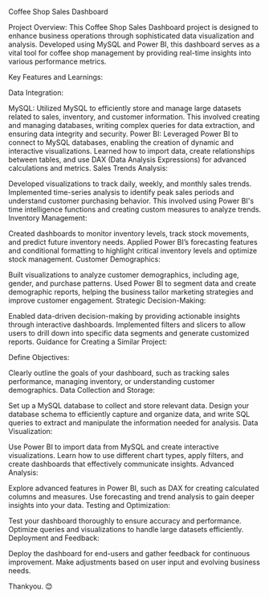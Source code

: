 Coffee Shop Sales Dashboard

Project Overview:
This Coffee Shop Sales Dashboard project is designed to enhance business operations through sophisticated data visualization and analysis. Developed using MySQL and Power BI, this dashboard serves as a vital tool for coffee shop management by providing real-time insights into various performance metrics.

Key Features and Learnings:

Data Integration:

MySQL: Utilized MySQL to efficiently store and manage large datasets related to sales, inventory, and customer information. This involved creating and managing databases, writing complex queries for data extraction, and ensuring data integrity and security.
Power BI: Leveraged Power BI to connect to MySQL databases, enabling the creation of dynamic and interactive visualizations. Learned how to import data, create relationships between tables, and use DAX (Data Analysis Expressions) for advanced calculations and metrics.
Sales Trends Analysis:

Developed visualizations to track daily, weekly, and monthly sales trends. Implemented time-series analysis to identify peak sales periods and understand customer purchasing behavior. This involved using Power BI's time intelligence functions and creating custom measures to analyze trends.
Inventory Management:

Created dashboards to monitor inventory levels, track stock movements, and predict future inventory needs. Applied Power BI’s forecasting features and conditional formatting to highlight critical inventory levels and optimize stock management.
Customer Demographics:

Built visualizations to analyze customer demographics, including age, gender, and purchase patterns. Used Power BI to segment data and create demographic reports, helping the business tailor marketing strategies and improve customer engagement.
Strategic Decision-Making:

Enabled data-driven decision-making by providing actionable insights through interactive dashboards. Implemented filters and slicers to allow users to drill down into specific data segments and generate customized reports.
Guidance for Creating a Similar Project:

Define Objectives:

Clearly outline the goals of your dashboard, such as tracking sales performance, managing inventory, or understanding customer demographics.
Data Collection and Storage:

Set up a MySQL database to collect and store relevant data. Design your database schema to efficiently capture and organize data, and write SQL queries to extract and manipulate the information needed for analysis.
Data Visualization:

Use Power BI to import data from MySQL and create interactive visualizations. Learn how to use different chart types, apply filters, and create dashboards that effectively communicate insights.
Advanced Analysis:

Explore advanced features in Power BI, such as DAX for creating calculated columns and measures. Use forecasting and trend analysis to gain deeper insights into your data.
Testing and Optimization:

Test your dashboard thoroughly to ensure accuracy and performance. Optimize queries and visualizations to handle large datasets efficiently.
Deployment and Feedback:

Deploy the dashboard for end-users and gather feedback for continuous improvement. Make adjustments based on user input and evolving business needs.


Thankyou. 😊
